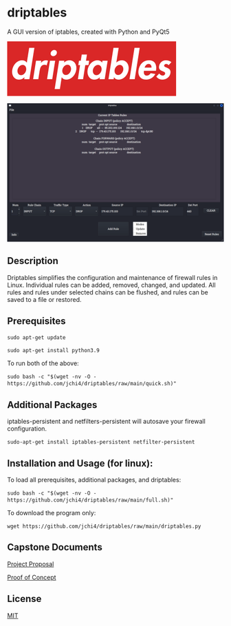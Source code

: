 # driptables

A GUI version of iptables, created with Python and PyQt5

![driptables_logo](images/driptables_logo.png)

![driptables_ui](images/driptables_ui.png)

## Description 

Driptables simplifies the configuration and maintenance of firewall rules in Linux. Individual rules can be added, removed, changed, and updated. All rules and rules under selected chains can be flushed, and rules can be saved to a file or restored.

## Prerequisites

```
sudo apt-get update
```
```
sudo apt-get install python3.9
```

To run both of the above:

```
sudo bash -c "$(wget -nv -O - https://github.com/jchi4/driptables/raw/main/quick.sh)"
```

## Additional Packages

iptables-persistent and netfilters-persistent will autosave your firewall configuration.

```
sudo-apt-get install iptables-persistent netfilter-persistent
```


## Installation and Usage (for linux):


To load all prerequisites, additional packages, and driptables:

```
sudo bash -c "$(wget -nv -O - https://github.com/jchi4/driptables/raw/main/full.sh)"
```

To download the program only:
```
wget https://github.com/jchi4/driptables/raw/main/driptables.py
```

## Capstone Documents

[Project Proposal](https://github.com/jchi4/driptables/raw/main/documentation/Firewall%20GUI%20Proposal.pdf)

[Proof of Concept](https://github.com/jchi4/driptables/raw/main/documentation/Proof%20of%20Concept.pdf)

## License

[MIT](https://github.com/jchi4/driptables/raw/main/LICENSE)

